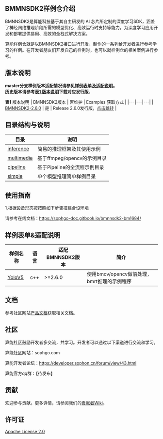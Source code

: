 ## BMMNSDK2样例仓介绍
   
BMNNSDK2是算能科技基于其自主研发的 AI 芯片所定制的深度学习SDK，涵盖了神经网络推理阶段所需的模型优化、高效运行时支持等能力，为深度学习应用开发和部署提供易用、高效的全栈式解决方案。

算能样例仓就是以BMNNSDK2接口进行开发，制作的一系列给开发者进行参考学习的样例。在开发者朋友们开发自己的样例时，也可以就样例仓的相关案例进行参考。

## 版本说明

**master分支样例版本适配情况请参见[样例表单及适配说明](#Version-of-samples)。     
历史版本请参考[表1 版本说明](#Version-Description)下载对应发行版**。

**表1** 版本说明<a name="Version-Description"></a>
| BMNNSDK2版本 | 否维护 | Examples 获取方式 |
|---|---|---|
| [BMNNSDK2-2.6.0](https://sophon-file.sophon.cn/sophon-prod-s3/drive/21/12/16/16/bmnnsdk2_bm1684_v2.6.0.zip) | 是 | Release 2.6.0发行版，[点击跳转](https://github.com/sophon-ai-algo/examples/releases/v2.5.0) |


## 目录结构与说明
| 目录 | 说明 |
|---|---|
| [inference](./inference) | 简易的推理框架及其使用示例 |
| [multimedia](./multimedia) | 基于ffmpeg/opencv的示例目录 |
| [pipeline](./pipeline) | 基于Pipeline的全流程示例目录 | 
| [simple](./simple) | 单个模型推理简单样例目录 |
 

## 使用指南

1.根据设备形态按按照如下步骤搭建合设环境

请参考在线文档：https://sophgo-doc.gitbook.io/bmnnsdk2-bm1684/

## 样例表单&适配说明<a name="Version-of-samples"></a>

| 样例名称 | 语言 | 适配BMNNSDK2版本 | 简介 |
|---|---|---|---|
| [YoloV5](./simple/yolov5) |  c++ | >=2.6.0 | 使用bmcv/opencv做前处理，bmrt推理的示例程序 |

## 文档

参考社区网站[产品文档](https://developer.sophon.cn/document/index.html)获取相关文档。

## 社区

算能社区鼓励开发者多交流，共学习。开发者可以通过以下渠道进行交流和学习。

算能社区网站：sophgo.com

算能开发者论坛：https://developer.sophon.cn/forum/view/43.html

算能官方qq群：【待发布】

## 贡献

欢迎参与贡献。更多详情，请参阅我们的[贡献者Wiki](./CONTRIBUTING_CN.md)。

## 许可证
[Apache License 2.0](LICENSE)